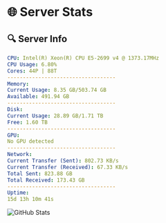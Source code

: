 # 🌐 Server Stats
## 🔍 Server Info
```yaml
CPU: Intel(R) Xeon(R) CPU E5-2699 v4 @ 1373.17MHz
CPU Usage: 6.80%
Cores: 44P | 88T
-----------------------------------
Memory:
Current Usage: 8.35 GB/503.74 GB
Available: 491.94 GB
-----------------------------------
Disk:
Current Usage: 28.89 GB/1.71 TB
Free: 1.60 TB
-----------------------------------
GPU:
No GPU detected
-----------------------------------
Network:
Current Transfer (Sent): 802.73 KB/s
Current Transfer (Received): 67.33 KB/s
Total Sent: 823.88 GB
Total Received: 173.43 GB
-----------------------------------
Uptime:
15d 13h 10m 41s
```
![GitHub Stats](https://img.shields.io/badge/Updated-2025-05-05_06:19:29-blue)